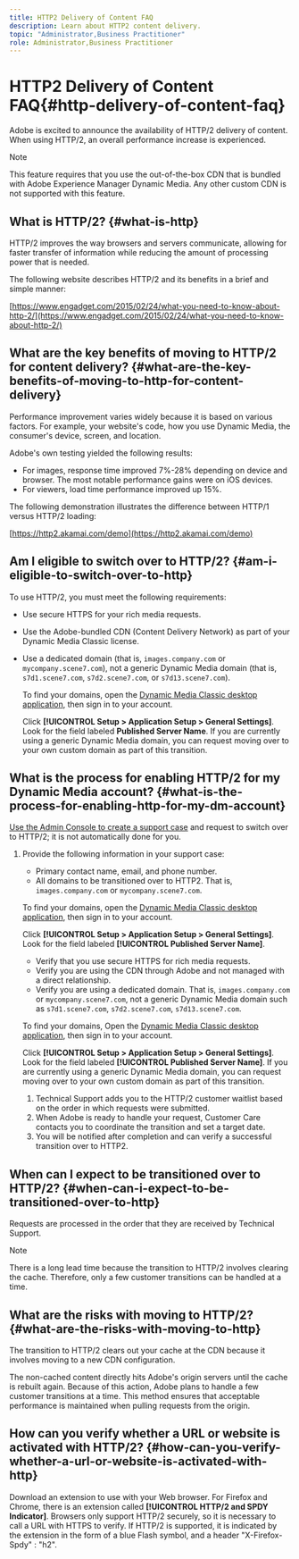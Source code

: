 ```yaml
---
title: HTTP2 Delivery of Content FAQ
description: Learn about HTTP2 content delivery.
topic: "Administrator,Business Practitioner"
role: Administrator,Business Practitioner
---
```


# HTTP2 Delivery of Content FAQ{#http-delivery-of-content-faq}

Adobe is excited to announce the availability of HTTP/2 delivery of content. When using HTTP/2, an overall performance increase is experienced.

>[!NOTE]
>
>This feature requires that you use the out-of-the-box CDN that is bundled with Adobe Experience Manager Dynamic Media. Any other custom CDN is not supported with this feature.

## What is HTTP/2? {#what-is-http}

HTTP/2 improves the way browsers and servers communicate, allowing for faster transfer of information while reducing the amount of processing power that is needed.

The following website describes HTTP/2 and its benefits in a brief and simple manner:

[https://www.engadget.com/2015/02/24/what-you-need-to-know-about-http-2/](https://www.engadget.com/2015/02/24/what-you-need-to-know-about-http-2/)

## What are the key benefits of moving to HTTP/2 for content delivery? {#what-are-the-key-benefits-of-moving-to-http-for-content-delivery}

Performance improvement varies widely because it is based on various factors. For example, your website's code, how you use Dynamic Media, the consumer's device, screen, and location.

Adobe's own testing yielded the following results:

* For images, response time improved 7%-28% depending on device and browser. The most notable performance gains were on iOS devices.
* For viewers, load time performance improved up 15%.

The following demonstration illustrates the difference between HTTP/1 versus HTTP/2 loading:

[https://http2.akamai.com/demo](https://http2.akamai.com/demo)

## Am I eligible to switch over to HTTP/2? {#am-i-eligible-to-switch-over-to-http}

To use HTTP/2, you must meet the following requirements:

* Use secure HTTPS for your rich media requests.
* Use the Adobe-bundled CDN (Content Delivery Network) as part of your Dynamic Media Classic license.
* Use a dedicated domain (that is, `images.company.com` or `mycompany.scene7.com`), not a generic Dynamic Media domain (that is, `s7d1.scene7.com`, `s7d2.scene7.com`, or `s7d13.scene7.com`).

  To find your domains, open the [Dynamic Media Classic desktop application](https://experienceleague.adobe.com/docs/dynamic-media-classic/using/getting-started/signing-out.html#getting-started), then sign in to your account.

  Click **[!UICONTROL Setup > Application Setup > General Settings]**. Look for the field labeled **Published Server Name**. If you are currently using a generic Dynamic Media domain, you can request moving over to your own custom domain as part of this transition.

## What is the process for enabling HTTP/2 for my Dynamic Media account? {#what-is-the-process-for-enabling-http-for-my-dm-account}

[Use the Admin Console to create a support case](https://helpx.adobe.com/enterprise/admin-guide.html/enterprise/using/support-for-experience-cloud.ug.html) and request to switch over to HTTP/2; it is not automatically done for you.

1. Provide the following information in your support case:

     * Primary contact name, email, and phone number.
     * All domains to be transitioned over to HTTP2. That is, `images.company.com` or `mycompany.scene7.com`.

     To find your domains, open the [Dynamic Media Classic desktop application](https://experienceleague.adobe.com/docs/dynamic-media-classic/using/getting-started/signing-out.html#getting-started), then sign in to your account.

     Click **[!UICONTROL Setup > Application Setup > General Settings]**. Look for the field labeled **[!UICONTROL Published Server Name]**.

     * Verify that you use secure HTTPS for rich media requests.
     * Verify you are using the CDN through Adobe and not managed with a direct relationship.
     * Verify you are using a dedicated domain. That is, `images.company.com` or `mycompany.scene7.com`, not a generic Dynamic Media domain such as `s7d1.scene7.com`, `s7d2.scene7.com`, `s7d13.scene7.com`.

     To find your domains, Open the [Dynamic Media Classic desktop application](https://experienceleague.adobe.com/docs/dynamic-media-classic/using/getting-started/signing-out.html#getting-started), then sign in to your account.

     Click **[!UICONTROL Setup > Application Setup > General Settings]**. Look for the field labeled **[!UICONTROL Published Server Name]**. If you are currently using a generic Dynamic Media domain, you can request moving over to your own custom domain as part of this transition.

     1. Technical Support adds you to the HTTP/2 customer waitlist based on the order in which requests were submitted.
     1. When Adobe is ready to handle your request, Customer Care contacts you to coordinate the transition and set a target date.
     1. You will be notified after completion and can verify a successful transition over to HTTP2.

## When can I expect to be transitioned over to HTTP/2? {#when-can-i-expect-to-be-transitioned-over-to-http}

Requests are processed in the order that they are received by Technical Support.

>[!NOTE]
>
>There is a long lead time because the transition to HTTP/2 involves clearing the cache. Therefore, only a few customer transitions can be handled at a time.

## What are the risks with moving to HTTP/2? {#what-are-the-risks-with-moving-to-http}

The transition to HTTP/2 clears out your cache at the CDN because it involves moving to a new CDN configuration.

The non-cached content directly hits Adobe's origin servers until the cache is rebuilt again. Because of this action, Adobe plans to handle a few customer transitions at a time. This method ensures that acceptable performance is maintained when pulling requests from the origin.

## How can you verify whether a URL or website is activated with HTTP/2? {#how-can-you-verify-whether-a-url-or-website-is-activated-with-http}

Download an extension to use with your Web browser. For Firefox and Chrome, there is an extension called **[!UICONTROL HTTP/2 and SPDY Indicator]**. Browsers only support HTTP/2 securely, so it is necessary to call a URL with HTTPS to verify. If HTTP/2 is supported, it is indicated by the extension in the form of a blue Flash symbol, and a header "X-Firefox-Spdy" : "h2".
